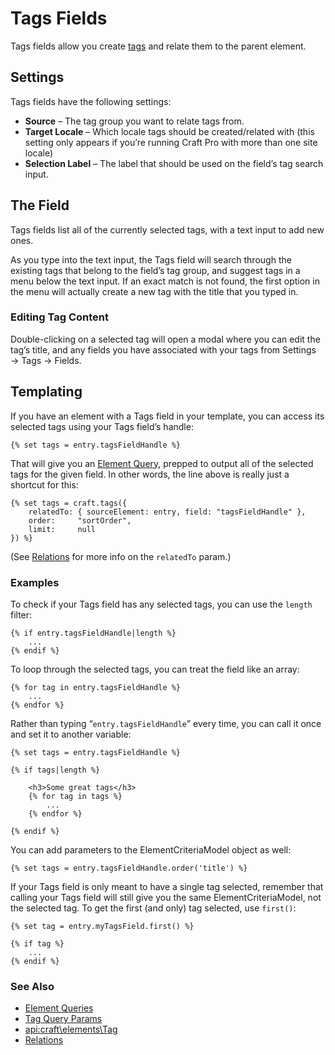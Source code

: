 # Tags Fields

Tags fields allow you create [tags](tags.md) and relate them to the parent element.

## Settings

Tags fields have the following settings:

* **Source** – The tag group you want to relate tags from.
* **Target Locale** – Which locale tags should be created/related with (this setting only appears if you’re running Craft Pro with more than one site locale)
* **Selection Label** – The label that should be used on the field’s tag search input.


## The Field

Tags fields list all of the currently selected tags, with a text input to add new ones.

As you type into the text input, the Tags field will search through the existing tags that belong to the field’s tag group, and suggest tags in a menu below the text input. If an exact match is not found, the first option in the menu will actually create a new tag with the title that you typed in.

### Editing Tag Content

Double-clicking on a selected tag will open a modal where you can edit the tag’s title, and any fields you have associated with your tags from Settings → Tags → Fields.

## Templating

If you have an element with a Tags field in your template, you can access its selected tags using your Tags field’s handle:

```twig
{% set tags = entry.tagsFieldHandle %}
```

That will give you an [Element Query](element-queries.md), prepped to output all of the selected tags for the given field. In other words, the line above is really just a shortcut for this:

```twig
{% set tags = craft.tags({
    relatedTo: { sourceElement: entry, field: "tagsFieldHandle" },
    order:     "sortOrder",
    limit:     null
}) %}
```

(See [Relations](relations.md) for more info on the `relatedTo` param.)

### Examples

To check if your Tags field has any selected tags, you can use the `length` filter:

```twig
{% if entry.tagsFieldHandle|length %}
    ...
{% endif %}
```

To loop through the selected tags, you can treat the field like an array:

```twig
{% for tag in entry.tagsFieldHandle %}
    ...
{% endfor %}
```

Rather than typing “`entry.tagsFieldHandle`” every time, you can call it once and set it to another variable:

```twig
{% set tags = entry.tagsFieldHandle %}

{% if tags|length %}

    <h3>Some great tags</h3>
    {% for tag in tags %}
        ...
    {% endfor %}

{% endif %}
```

You can add parameters to the ElementCriteriaModel object as well:

```twig
{% set tags = entry.tagsFieldHandle.order('title') %}
```

If your Tags field is only meant to have a single tag selected, remember that calling your Tags field will still give you the same ElementCriteriaModel, not the selected tag. To get the first (and only) tag selected, use `first()`:

```twig
{% set tag = entry.myTagsField.first() %}

{% if tag %}
    ...
{% endif %}
```


### See Also

* [Element Queries](element-queries.md)
* [Tag Query Params](element-query-params/tag-query-params.md)
* <api:craft\elements\Tag>
* [Relations](relations.md)
